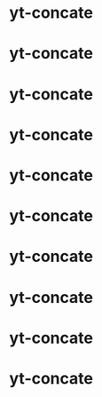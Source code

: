 # yt-concate
# yt-concate
# yt-concate
# yt-concate
# yt-concate
# yt-concate
# yt-concate
# yt-concate
# yt-concate
# yt-concate

